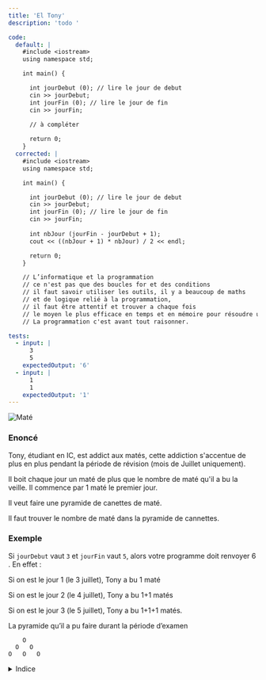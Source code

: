 ```yaml
---
title: 'El Tony'
description: 'todo '

code:
  default: |
    #include <iostream>
    using namespace std;

    int main() {

      int jourDebut (0); // lire le jour de debut
      cin >> jourDebut;
      int jourFin (0); // lire le jour de fin
      cin >> jourFin;
            
      // à compléter

      return 0;
    }
  corrected: |
    #include <iostream>
    using namespace std;

    int main() {

      int jourDebut (0); // lire le jour de debut
      cin >> jourDebut;
      int jourFin (0); // lire le jour de fin
      cin >> jourFin;
            
      int nbJour (jourFin - jourDebut + 1);
      cout << ((nbJour + 1) * nbJour) / 2 << endl;

      return 0;
    }

    // L’informatique et la programmation
    // ce n'est pas que des boucles for et des conditions
    // il faut savoir utiliser les outils, il y a beaucoup de maths
    // et de logique relié à la programmation,
    // il faut être attentif et trouver a chaque fois
    // le moyen le plus efficace en temps et en mémoire pour résoudre un problème.
    // La programmation c'est avant tout raisonner.

tests:
  - input: |
      3
      5
    expectedOutput: '6'
  - input: |
      1
      1
    expectedOutput: '1'
---
```


![Maté](/banner/tony.png)

### Enoncé

Tony, étudiant en IC, est addict aux matés, cette addiction s'accentue de plus en plus pendant la période de révision (mois de Juillet uniquement).

Il boit chaque jour un maté de plus que le nombre de maté qu'il a bu la veille. Il commence par 1 maté le premier jour.

Il veut faire une pyramide de canettes de maté.

Il faut trouver le nombre de maté dans la pyramide de cannettes.

### Exemple

Si `jourDebut` vaut `3` et `jourFin` vaut `5`, alors votre programme doit renvoyer 6 . En effet :

Si on est le jour 1 (le 3 juillet), Tony a bu 1 maté

Si on est le jour 2 (le 4 juillet), Tony a bu 1+1 matés

Si on est le jour 3 (le 5 juillet), Tony a bu 1+1+1 matés.

La pyramide qu’il a pu faire durant la période d’examen

```
    O
  O   O
O   O   O
```

<details>
  <summary>Indice</summary>
  Êtes-vous sûr que la boucle `for` est le meilleur moyen de résoudre ce problème… ?
</details>
